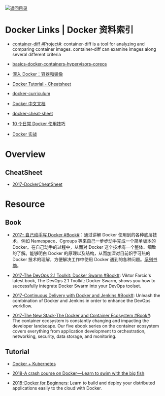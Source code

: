 [![返回目录](https://user-images.githubusercontent.com/5803001/38079637-ff0abcf0-3371-11e8-9b76-ad651620afc7.jpg)](https://github.com/wxyyxc1992/Awesome-Links)

# Docker Links | Docker 资料索引

* [container-diff #Project#](https://github.com/GoogleCloudPlatform/container-diff): container-diff is a tool for analyzing and comparing container images. container-diff can examine images along several different criteria

- [basics-docker-containers-hypervisors-coreos](http://etherealmind.com/basics-docker-containers-hypervisors-coreos/)

- [深入 Docker：容器和镜像](http://segmentfault.com/a/1190000002766882)

- [Docker Tutorial - Cheatsheet](https://gist.github.com/botchagalupe/53695f50eebbd3eaa9aa)

- [docker-curriculum](https://github.com/prakhar1989/docker-curriculum)

- [Docker 中文文档](https://github.com/widuu/chinese_docker)

* [docker-cheat-sheet](https://github.com/wsargent/docker-cheat-sheet#images)

* [10 个日常 Docker 使用技巧](https://xiequan.info/10%E4%B8%AA%E6%97%A5%E5%B8%B8%E4%BD%BF%E7%94%A8docker%E4%BD%BF%E7%94%A8%E6%8A%80%E5%B7%A7/)

- [Docker 实战](http://dockerpool.com/static/books/docker_practice/introduction/README.html)

# Overview 

## CheatSheet

- [2017-DockerCheatSheet](https://github.com/eon01/DockerCheatSheet)

# Resource

## Book

* [2017- 自己动手写 Docker #Book#](http://www.phei.com.cn/module/goods/wssd_content.jsp?bookid=50014)：通过讲解 Docker 使用到的各种底层技术，例如 Namespace、Cgroups 等来自己一步步动手完成一个简单版本的 Docker。在自己动手的过程中，从而对 Docker 这个技术有一个整体、细致的了解。能够明白 Docker 的原理以及结构，从而加深对目前炽手可热的 Docker 技术的理解，方便解决工作中使用 Docker 遇到的各种问题。[系列书摘](https://yq.aliyun.com/articles/64928)。

* [2017-The DevOps 2.1 Toolkit: Docker Swarm #Book#](https://parg.co/bjC): Viktor Farcic's latest book, The DevOps 2.1 Toolkit: Docker Swarm, shows you how to successfully integrate Docker Swarm into your DevOps toolset.

* [2017-Continuous Delivery with Docker and Jenkins #Book#](https://parg.co/UrV): Unleash the combination of Docker and Jenkins in order to enhance the DevOps workflow.

* [2017-The New Stack-The Docker and Container Ecosystem #Book#](https://thenewstack.io/ebooks/): The container ecosystem is constantly changing and impacting the developer landscape. Our five ebook series on the container ecosystem covers everything from application development to orchestration, networking, security, data storage, and monitoring.

## Tutorial

* [Docker + Kubernetes](https://parg.co/UVt)

* [2018-A crash course on Docker — Learn to swim with the big fish](https://parg.co/UvP)

* [2018-Docker for Beginners](https://docker-curriculum.com/): Learn to build and deploy your distributed applications easily to the cloud with Docker.
